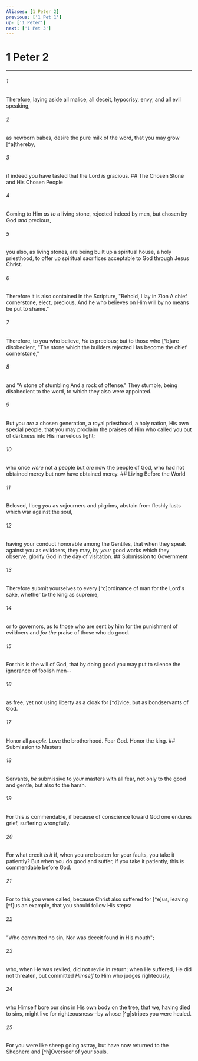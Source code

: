 ```yaml
---
Aliases: [1 Peter 2]
previous: ['1 Pet 1']
up: ['1 Peter']
next: ['1 Pet 3']
---
```

# 1 Peter 2

***


###### 1 
Therefore, laying aside all malice, all deceit, hypocrisy, envy, and all evil speaking, 

###### 2 
as newborn babes, desire the pure milk of the word, that you may grow [^a]thereby, 

###### 3 
if indeed you have tasted that the Lord _is_ gracious. ## The Chosen Stone and His Chosen People 

###### 4 
Coming to Him _as to_ a living stone, rejected indeed by men, but chosen by God _and_ precious, 

###### 5 
you also, as living stones, are being built up a spiritual house, a holy priesthood, to offer up spiritual sacrifices acceptable to God through Jesus Christ. 

###### 6 
Therefore it is also contained in the Scripture, "Behold, I lay in Zion A chief cornerstone, elect, precious, And he who believes on Him will by no means be put to shame." 

###### 7 
Therefore, to you who believe, _He is_ precious; but to those who [^b]are disobedient, "The stone which the builders rejected Has become the chief cornerstone," 

###### 8 
and "A stone of stumbling And a rock of offense." They stumble, being disobedient to the word, to which they also were appointed. 

###### 9 
But you _are_ a chosen generation, a royal priesthood, a holy nation, His own special people, that you may proclaim the praises of Him who called you out of darkness into His marvelous light; 

###### 10 
who once _were_ not a people but _are_ now the people of God, who had not obtained mercy but now have obtained mercy. ## Living Before the World 

###### 11 
Beloved, I beg _you_ as sojourners and pilgrims, abstain from fleshly lusts which war against the soul, 

###### 12 
having your conduct honorable among the Gentiles, that when they speak against you as evildoers, they may, by _your_ good works which they observe, glorify God in the day of visitation. ## Submission to Government 

###### 13 
Therefore submit yourselves to every [^c]ordinance of man for the Lord's sake, whether to the king as supreme, 

###### 14 
or to governors, as to those who are sent by him for the punishment of evildoers and _for the_ praise of those who do good. 

###### 15 
For this is the will of God, that by doing good you may put to silence the ignorance of foolish men-- 

###### 16 
as free, yet not using liberty as a cloak for [^d]vice, but as bondservants of God. 

###### 17 
Honor all _people._ Love the brotherhood. Fear God. Honor the king. ## Submission to Masters 

###### 18 
Servants, _be_ submissive to _your_ masters with all fear, not only to the good and gentle, but also to the harsh. 

###### 19 
For this _is_ commendable, if because of conscience toward God one endures grief, suffering wrongfully. 

###### 20 
For what credit _is it_ if, when you are beaten for your faults, you take it patiently? But when you do good and suffer, if you take it patiently, this _is_ commendable before God. 

###### 21 
For to this you were called, because Christ also suffered for [^e]us, leaving [^f]us an example, that you should follow His steps: 

###### 22 
"Who committed no sin, Nor was deceit found in His mouth"; 

###### 23 
who, when He was reviled, did not revile in return; when He suffered, He did not threaten, but committed _Himself_ to Him who judges righteously; 

###### 24 
who Himself bore our sins in His own body on the tree, that we, having died to sins, might live for righteousness--by whose [^g]stripes you were healed. 

###### 25 
For you were like sheep going astray, but have now returned to the Shepherd and [^h]Overseer of your souls.
